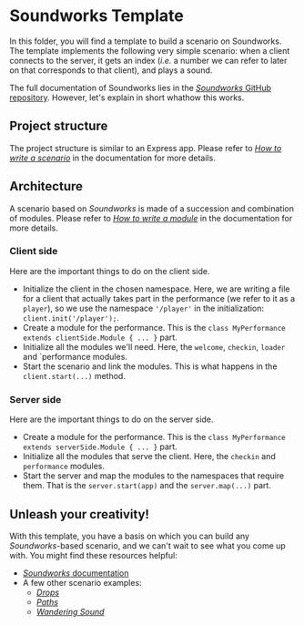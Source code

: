 # Soundworks Template

In this folder, you will find a template to build a scenario on Soundworks. The template implements the following very simple scenario: when a client connects to the server, it gets an index (*i.e.* a number we can refer to later on that corresponds to that client), and plays a sound.

The full documentation of Soundworks lies in the [*Soundworks* GitHub repository](https://github.com/collective-soundworks/soundworks). However, let's explain in short whathow this works.

## Project structure

The project structure is similar to an Express app. Please refer to [*How to write a scenario*](https://github.com/collective-soundworks/soundworks#how-to-write-a-scenario) in the documentation for more details.

## Architecture

A scenario based on *Soundworks* is made of a succession and combination of modules. Please refer to [*How to write a module*](https://github.com/collective-soundworks/soundworks#how-to-write-a-module) in the documentation for more details.

### Client side

Here are the important things to do on the client side.

- Initialize the client in the chosen namespace. Here, we are writing a file for a client that actually takes part in the performance (we refer to it as a `player`), so we use the namespace `'/player'` in the initialization: `client.init('/player');`.
- Create a module for the performance. This is the `class MyPerformance extends clientSide.Module { ... }` part.
- Initialize all the modules we'll need. Here, the `welcome`, `checkin`, `loader` and `performance modules.
- Start the scenario and link the modules. This is what happens in the `client.start(...)` method.

### Server side

Here are the important things to do on the server side.

- Create a module for the performance. This is the `class MyPerformance extends serverSide.Module { ... }` part.
- Initialize all the modules that serve the client. Here, the `checkin` and `performance` modules.
- Start the server and map the modules to the namespaces that require them. That is the `server.start(app)` and the `server.map(...)` part.

## Unleash your creativity!

With this template, you have a basis on which you can build any *Soundworks*-based scenario, and we can't wait to see what you come up with. You might find these resources helpful:

- [*Soundworks* documentation](https://github.com/collective-soundworks/soundworks)
- A few other scenario examples:
  - [*Drops*](https://github.com/collective-soundworks/soundworks-drops)
  - [*Paths*](https://github.com/collective-soundworks/soundworks-paths)
  - [*Wandering Sound*](https://github.com/collective-soundworks/soundworks-wanderingsound)
